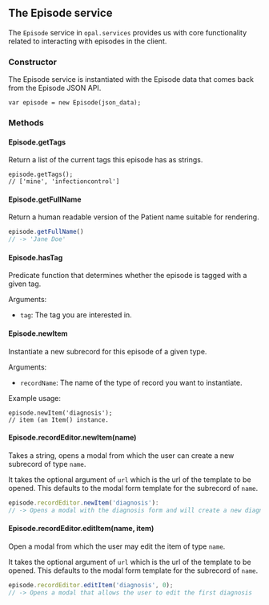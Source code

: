 ## The Episode service

The `Episode` service in `opal.services` provides us with core functionality related
to interacting with episodes in the client.

### Constructor

The Episode service is instantiated with the Episode data that comes back from the
Episode JSON API.

    var episode = new Episode(json_data);


### Methods

#### Episode.getTags

Return a list of the current tags this episode has as strings.

    episode.getTags();
    // ['mine', 'infectioncontrol']

#### Episode.getFullName

Return a human readable version of the Patient name suitable for rendering.

```javascript
episode.getFullName()
// -> 'Jane Doe'
```

#### Episode.hasTag

Predicate function that determines whether the episode is tagged with a given tag.

Arguments:

* `tag`: The tag you are interested in.


#### Episode.newItem

Instantiate a new subrecord for this episode of a given type.

Arguments:

* `recordName`: The name of the type of record you want to instantiate.

Example usage:

    episode.newItem('diagnosis');
    // item (an Item() instance.


#### Episode.recordEditor.newItem(name)

Takes a string, opens a modal from which the user can create a new subrecord of type `name`.

It takes the optional argument of `url` which is the url of the template to be opened. This defaults
to the modal form template for the subrecord of `name`.

```js
episode.recordEditor.newItem('diagnosis'):
// -> Opens a modal with the diagnosis form and will create a new diagnosis on save
```

#### Episode.recordEditor.editItem(name, item)

Open a modal from which the user may edit the item of type `name`.

It takes the optional argument of `url` which is the url of the template to be opened. This defaults
to the modal form template for the subrecord of `name`.

```js
episode.recordEditor.editItem('diagnosis', 0);
// -> Opens a modal that allows the user to edit the first diagnosis
```
